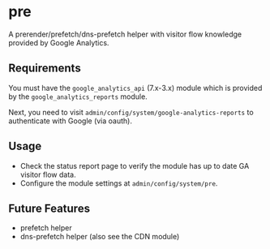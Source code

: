 # pre
A prerender/prefetch/dns-prefetch helper with visitor flow knowledge provided by Google Analytics.

## Requirements
You must have the `google_analytics_api` (7.x-3.x) module which is provided by the `google_analytics_reports` module.

Next, you need to visit `admin/config/system/google-analytics-reports` to authenticate with Google (via oauth).

## Usage
* Check the status report page to verify the module has up to date GA visitor flow data.
* Configure the module settings at `admin/config/system/pre`.

## Future Features
* prefetch helper
* dns-prefetch helper (also see the CDN module)
